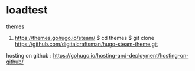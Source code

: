 # loadtest

themes
 1) https://themes.gohugo.io/steam/
    $ cd themes
    $ git clone https://github.com/digitalcraftsman/hugo-steam-theme.git
    

hosting on github 
   : https://gohugo.io/hosting-and-deployment/hosting-on-github/
